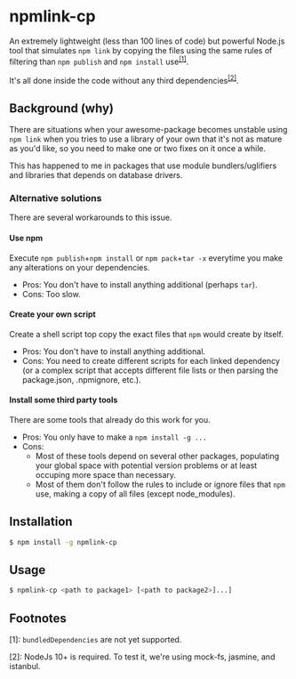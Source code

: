 # npmlink-cp

An extremely lightweight (less than 100 lines of code) but powerful Node.js tool 
that simulates `npm link` by copying the files using the same rules of 
filtering than `npm publish` and `npm install` use<sup>[[1]](#f1)</sup>.

It's all done inside the code without any third dependencies<sup>[[2]](#f2)</sup>.

## Background (why)
There are situations when your awesome-package becomes unstable using `npm link` when you tries to use a library of your own that it's not as mature as you'd like, so you need to make one or two fixes on it once a while.

This has happened to me in packages that use module bundlers/uglifiers and libraries that depends on database drivers.

### Alternative solutions
There are several workarounds to this issue.

#### Use npm
Execute `npm publish`+`npm install` or `npm pack`+`tar -x` everytime you make any alterations on your dependencies.
- Pros: You don't have to install anything additional (perhaps `tar`).
- Cons: Too slow.

#### Create your own script
Create a shell script top copy the exact files that `npm` would create by itself.
- Pros: You don't have to install anything additional.
- Cons: You need to create different scripts for each linked dependency (or a complex script that accepts different file lists or then parsing the package.json, .npmignore, etc.).

#### Install some third party tools
There are some tools that already do this work for you.
- Pros: You only have to make a `npm install -g ...`
- Cons: 
  - Most of these tools depend on several other packages, populating your global space with potential version problems or at least occuping more space than necessary.
  - Most of them don't follow the rules to include or ignore files that `npm` use, making a copy of all files (except node_modules).

## Installation

```bash
$ npm install -g npmlink-cp
```

## Usage

```bash
$ npmlink-cp <path to package1> [<path to package2>]...]
```

## Footnotes
<span id="f1">[1]:</span> `bundledDependencies` are not yet supported.

<span id="f2">[2]:</span> NodeJs 10+ is required. To test it, we're using mock-fs, jasmine, and istanbul.
